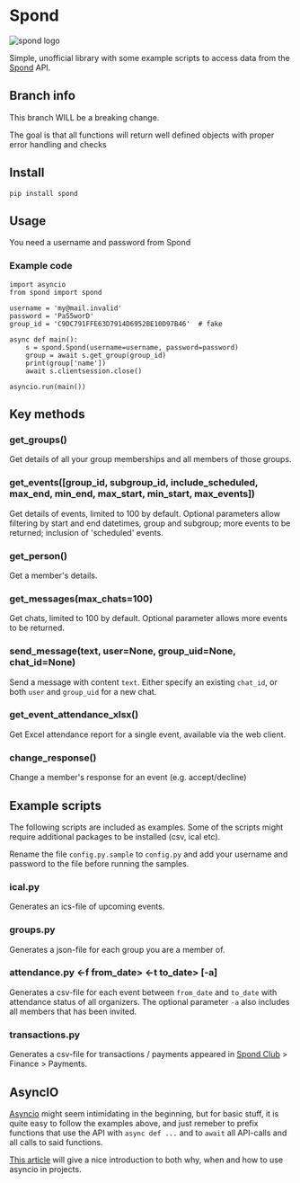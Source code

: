 # Spond
![spond logo](https://github.com/Olen/Spond/blob/main/images/spond-logo.png?raw=true)

Simple, unofficial library with some example scripts to access data from the [Spond](https://spond.com/) API.

## Branch info

This branch WILL be a breaking change.

The goal is that all functions will return well defined objects with proper error handling and checks


## Install

`pip install spond`

## Usage

You need a username and password from Spond



### Example code

```
import asyncio
from spond import spond

username = 'my@mail.invalid'
password = 'Pa55worD'
group_id = 'C9DC791FFE63D7914D6952BE10D97B46'  # fake 

async def main():
    s = spond.Spond(username=username, password=password)
    group = await s.get_group(group_id)
    print(group['name'])
    await s.clientsession.close()

asyncio.run(main())

```

## Key methods

### get_groups()

Get details of all your group memberships and all members of those groups.

### get_events([group_id, subgroup_id, include_scheduled, max_end, min_end, max_start, min_start, max_events])

Get details of events, limited to 100 by default.
Optional parameters allow filtering by start and end datetimes, group and subgroup; more events to be returned; inclusion of 'scheduled' events.

### get_person()
Get a member's details.

### get_messages(max_chats=100)
Get chats, limited to 100 by default.
Optional parameter allows more events to be returned.

### send_message(text, user=None, group_uid=None, chat_id=None)
Send a message with content `text`.
Either specify an existing `chat_id`, or both `user` and `group_uid` for a new chat.

### get_event_attendance_xlsx()
Get Excel attendance report for a single event, available via the web client.

### change_response()
Change a member's response for an event (e.g. accept/decline)

## Example scripts

The following scripts are included as examples.  Some of the scripts might require additional packages to be installed (csv, ical etc).

Rename the file `config.py.sample` to `config.py` and add your username and password to the file before running the samples.

### ical.py
Generates an ics-file of upcoming events.

### groups.py
Generates a json-file for each group you are a member of.

### attendance.py &lt;-f from_date&gt; &lt;-t to_date&gt; [-a]
Generates a csv-file for each event between `from_date` and `to_date` with attendance status of all organizers.  The optional parameter `-a` also includes all members that has been invited.

### transactions.py
Generates a csv-file for transactions / payments appeared in [Spond Club](https://www.spond.com/spond-club-overview/) > Finance > Payments.

## AsyncIO
[Asyncio](https://docs.python.org/3/library/asyncio.html) might seem intimidating in the beginning, but for basic stuff, it is quite easy to follow the examples above, and just remeber to prefix functions that use the API with `async def ...` and to `await` all API-calls and all calls to said functions.

[This article](https://realpython.com/async-io-python/) will give a nice introduction to both why, when and how to use asyncio in projects.

